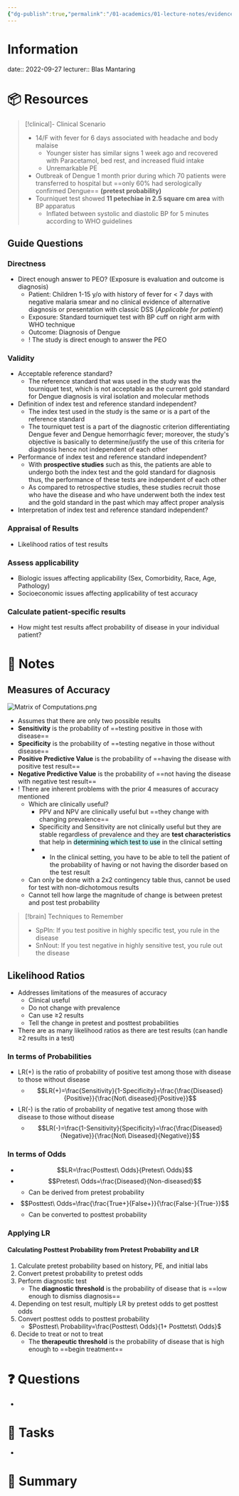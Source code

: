 ```yaml
---
{"dg-publish":true,"permalink":"/01-academics/01-lecture-notes/evidence-based-medicine/03-diagnosis-module/","tags":["IDC213,"]}
---
```


# Information
date:: 2022-09-27
lecturer:: Blas Mantaring

# 📦 Resources
>[!clinical]- Clinical Scenario
>- 14/F with fever for 6 days associated with headache and body malaise
>	- Younger sister has similar signs 1 week ago and recovered with Paracetamol, bed rest, and increased fluid intake
>	- Unremarkable PE
>- Outbreak of Dengue 1 month prior during which 70 patients were transferred to hospital but ==only 60% had serologically confirmed Dengue== **(pretest probability)** 
>- Tourniquet test showed **11 petechiae in 2.5 square cm area** with BP apparatus
>	- Inflated between systolic and diastolic BP for 5 minutes according to WHO guidelines

## Guide Questions
### Directness
- Direct enough answer to PEO? (Exposure is evaluation and outcome is diagnosis)
	- Patient: Children 1-15 y/o with history of fever for < 7 days with negative malaria smear and no clinical evidence of alternative diagnosis or presentation with classic DSS (*Applicable for patient*)
	- Exposure: Standard tourniquet test with BP cuff on right arm with WHO technique
	- Outcome: Diagnosis of Dengue
	- ! The study is direct enough to answer the PEO
### Validity
- Acceptable reference standard?
	- The reference standard that was used in the study was the tourniquet test, which is not acceptable as the current gold standard for Dengue diagnosis is viral isolation and molecular methods
- Definition of index test and reference standard independent?
	- The index test used in the study is the same or is a part of the reference standard
	- The tourniquet test is a part of the diagnostic criterion differentiating Dengue fever and Dengue hemorrhagic fever; moreover, the study's objective is basically to determine/justify the use of this criteria for diagnosis hence not independent of each other
- Performance of index test and reference standard independent?
	- With **prospective studies** such as this, the patients are able to undergo both the index test and the gold standard for diagnosis thus, the performance of these tests are independent of each other
	- As compared to retrospective studies, these studies recruit those who have the disease and who have underwent both the index test and the gold standard in the past which may affect proper analysis
- Interpretation of index test and reference standard independent?
### Appraisal of Results
- Likelihood ratios of test results
### Assess applicability
- Biologic issues affecting applicability (Sex, Comorbidity, Race, Age, Pathology)
- Socioeconomic issues affecting applicability of test accuracy
### Calculate patient-specific results
- How might test results affect probability of disease in your individual patient?
# 📔 Notes
## Measures of Accuracy
![Matrix of Computations.png](/img/user/assets/Matrix%20of%20Computations.png)
- Assumes that there are only two possible results
- **Sensitivity** is the probability of ==testing positive in those with disease==
- **Specificity** is the probability of ==testing negative in those without disease==
- **Positive Predictive Value** is the probability of ==having the disease with positive test result==
- **Negative Predictive Value** is the probability of ==not having the disease with negative test result==
- ! There are inherent problems with the prior 4 measures of accuracy mentioned
	- Which are clinically useful? 
		- PPV and NPV are clinically useful but ==they change with changing prevalence==
		- Specificity and Sensitivity are not clinically useful but they are stable regardless of prevalence and they are **test characteristics** that help in <mark style="background: #ABF7F7A6;">determining which test to use</mark> in the clinical setting
		- + In the clinical setting, you have to be able to tell the patient of the probability of having or not having the disorder based on the test result
	- Can only be done with a 2x2 contingency table thus, cannot be used for test with non-dichotomous results
	- Cannot tell how large the magnitude of change is between pretest and post test probability

>[!brain] Techniques to Remember
>- SpPIn: If you test positive in highly specific test, you rule in the disease
>- SnNout: If you test negative in highly sensitive test, you rule out the disease

## Likelihood Ratios
- Addresses limitations of the measures of accuracy
	- Clinical useful
	- Do not change with prevalence
	- Can use ≥2 results
	- Tell the change in pretest and posttest probabilities
- There are as many likelihood ratios as there are test results (can handle ≥2 results in a test)
### In terms of Probabilities
- LR(+) is the ratio of probability of positive test among those with disease to those without disease
	- $$LR(+)=\frac{Sensitivity}{1-Specificity}=\frac{\frac{Diseased}{Positive}}{\frac{Not\ diseased}{Positive}}$$
- LR(-) is the ratio of probability of negative test among those with disease to those without disease
	- $$LR(-)=\frac{1-Sensitivity}{Specificity}=\frac{\frac{Diseased}{Negative}}{\frac{Not\ Diseased}{Negative}}$$
### In terms of Odds
- $$LR=\frac{Posttest\ Odds}{Pretest\ Odds}$$
- $$Pretest\ Odds=\frac{Diseased}{Non-diseased}$$
	- Can be derived from pretest probability
- $$Posttest\ Odds=\frac{\frac{True+}{False+}}{\frac{False-}{True-}}$$
	- Can be converted to posttest probability
### Applying LR
#### Calculating Posttest Probability from Pretest Probability and LR
1. Calculate pretest probability based on history, PE, and initial labs
2. Convert pretest probability to pretest odds
3. Perform diagnostic test 
	- The **diagnostic threshold** is the probability of disease that is ==low enough to dismiss diagnosis==
4. Depending on test result, multiply LR by pretest odds to get posttest odds
5. Convert posttest odds to posttest probability
	- $Posttest\ Probability=\frac{Posttest\ Odds}{1+ Posttetst\ Odds}$
6. Decide to treat or not to treat
	- The **therapeutic threshold** is the probability of disease that is high enough to ==begin treatment==
# ❓ Questions
- 

# 🎯 Tasks
- 

# 📓 Summary





